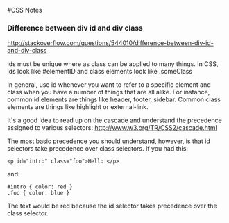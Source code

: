 #CSS Notes

### Difference between div id and div class

http://stackoverflow.com/questions/544010/difference-between-div-id-and-div-class

ids must be unique where as class can be applied to many things. In CSS, ids look like #elementID and class elements look like .someClass

In general, use id whenever you want to refer to a specific element and class when you have a number of things that are all alike. For instance, common id elements are things like header, footer, sidebar. Common class elements are things like highlight or external-link.

It's a good idea to read up on the cascade and understand the precedence assigned to various selectors: http://www.w3.org/TR/CSS2/cascade.html

The most basic precedence you should understand, however, is that id selectors take precedence over class selectors. If you had this:

`<p id="intro" class="foo">Hello!</p>`

and:

```
#intro { color: red }
.foo { color: blue }
```

The text would be red because the id selector takes precedence over the class selector.

